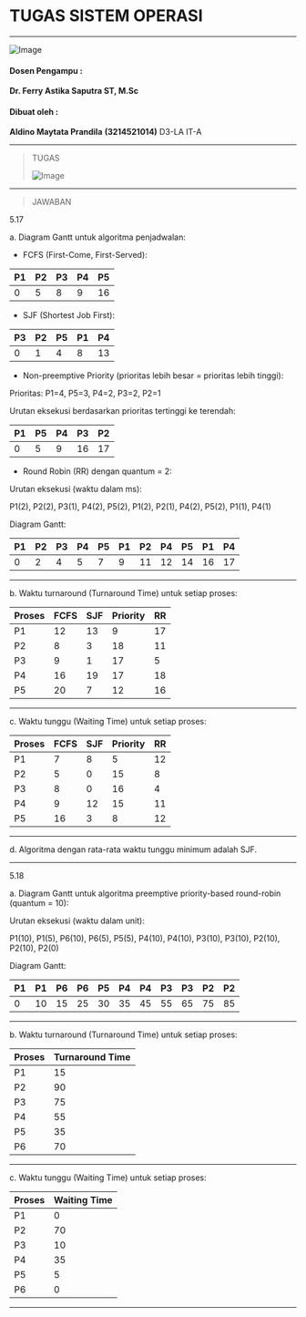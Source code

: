 # TUGAS SISTEM OPERASI 

---

![Image](https://github.com/user-attachments/assets/838b068c-4d85-452a-aca6-352d279fbd3f)

#### Dosen Pengampu :
**Dr. Ferry Astika Saputra ST, M.Sc**

#### Dibuat oleh :
**Aldino Maytata Prandila**
**(3214521014)**
D3-LA IT-A

---

> TUGAS
> 
> ![Image](https://github.com/user-attachments/assets/e4472bf5-d0a6-4005-ad53-307553eb5a0e)

---

> JAWABAN

5.17

a. Diagram Gantt untuk algoritma penjadwalan:

- FCFS (First-Come, First-Served):

| P1 | P2 | P3 | P4 | P5 |
|----|----|----|----|----|
| 0  | 5  | 8  | 9  | 16 |

- SJF (Shortest Job First):

| P3 | P2 | P5 | P1 | P4 |
|----|----|----|----|----|
| 0  | 1  | 4  | 8  | 13 |

- Non-preemptive Priority (prioritas lebih besar = prioritas lebih tinggi):

Prioritas: P1=4, P5=3, P4=2, P3=2, P2=1

Urutan eksekusi berdasarkan prioritas tertinggi ke terendah:

| P1 | P5 | P4 | P3 | P2 |
|----|----|----|----|----|
| 0  | 5  | 9  | 16 | 17 |

- Round Robin (RR) dengan quantum = 2:

Urutan eksekusi (waktu dalam ms):

P1(2), P2(2), P3(1), P4(2), P5(2), P1(2), P2(1), P4(2), P5(2), P1(1), P4(1)

Diagram Gantt:

| P1 | P2 | P3 | P4 | P5 | P1 | P2 | P4 | P5 | P1 | P4 |
|----|----|----|----|----|----|----|----|----|----|----|
| 0  | 2  | 4  | 5  | 7  | 9  | 11 | 12 | 14 | 16 | 17 |

---

b. Waktu turnaround (Turnaround Time) untuk setiap proses:

| Proses | FCFS | SJF | Priority | RR  |
|--------|------|-----|----------|-----|
| P1     | 12   | 13  | 9        | 17  |
| P2     | 8    | 3   | 18       | 11  |
| P3     | 9    | 1   | 17       | 5   |
| P4     | 16   | 19  | 17       | 18  |
| P5     | 20   | 7   | 12       | 16  |

---

c. Waktu tunggu (Waiting Time) untuk setiap proses:

| Proses | FCFS | SJF | Priority | RR  |
|--------|------|-----|----------|-----|
| P1     | 7    | 8   | 5        | 12  |
| P2     | 5    | 0   | 15       | 8   |
| P3     | 8    | 0   | 16       | 4   |
| P4     | 9    | 12  | 15       | 11  |
| P5     | 16   | 3   | 8        | 12  |

---

d. Algoritma dengan rata-rata waktu tunggu minimum adalah SJF.

---

5.18

a. Diagram Gantt untuk algoritma preemptive priority-based round-robin (quantum = 10):

Urutan eksekusi (waktu dalam unit):

P1(10), P1(5), P6(10), P6(5), P5(5), P4(10), P4(10), P3(10), P3(10), P2(10), P2(10), P2(0)

Diagram Gantt:

| P1 | P1 | P6 | P6 | P5 | P4 | P4 | P3 | P3 | P2 | P2 |
|----|----|----|----|----|----|----|----|----|----|----|
| 0  | 10 | 15 | 25 | 30 | 35 | 45 | 55 | 65 | 75 | 85 |

---

b. Waktu turnaround (Turnaround Time) untuk setiap proses:

| Proses | Turnaround Time |
|--------|-----------------|
| P1     | 15              |
| P2     | 90              |
| P3     | 75              |
| P4     | 55              |
| P5     | 35              |
| P6     | 70              |

---

c. Waktu tunggu (Waiting Time) untuk setiap proses:

| Proses | Waiting Time |
|--------|--------------|
| P1     | 0            |
| P2     | 70           |
| P3     | 10           |
| P4     | 35           |
| P5     | 5            |
| P6     | 0            |

---
